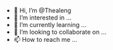 - 👋 Hi, I’m @Thealeng
- 👀 I’m interested in ...
- 🌱 I’m currently learning ...
- 💞️ I’m looking to collaborate on ...
- 📫 How to reach me ...

<!---
Thealeng/Thealeng is a ✨ special ✨ repository because its `README.md` (this file) appears on your GitHub profile.
You can click the Preview link to take a look at your changes.
--->
